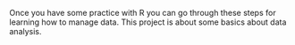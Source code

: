 Once you have some practice with R you can go through these steps for learning how to manage data. This project is about some basics about data analysis.
 
